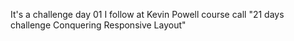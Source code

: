 It's a challenge day 01 I follow at Kevin Powell course call "21 days challenge Conquering Responsive Layout"
